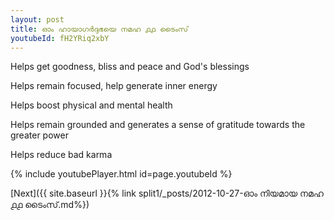 ```yaml
---
layout: post
title: ഓം ഹായാഗർദ്ദഭയെ നമഹ ൧൧ ടൈംസ്
youtubeId: fH2YRiq2xbY
---
```

 
 
Helps get goodness, bliss and peace and God's blessings
 
Helps remain focused, help generate inner energy 
 
Helps boost physical and mental health 
 
Helps remain grounded and generates a sense of gratitude towards the greater power 
 
Helps reduce bad karma
 
 
 
 


{% include youtubePlayer.html id=page.youtubeId %}
 
[Next]({{ site.baseurl }}{% link  split1/_posts/2012-10-27-ഓം നിയമായ നമഹ ൧൧ ടൈംസ്.md%})
 
